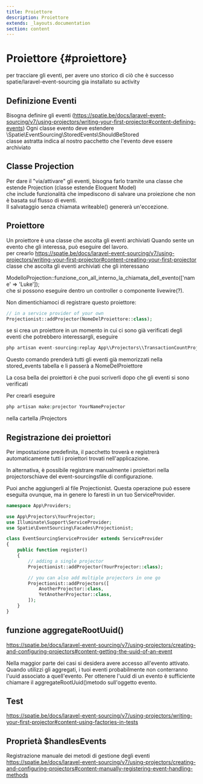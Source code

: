 ```yaml
---
title: Proiettore
description: Proiettore
extends: _layouts.documentation
section: content
---
```


# Proiettore {#proiettore}

per tracciare gli eventi, per avere uno storico di ciò che è successo
spatie/laravel-event-sourcing
gia installato su activity


## Definizione Eventi
Bisogna definire gli eventi (https://spatie.be/docs/laravel-event-sourcing/v7/using-projectors/writing-your-first-projector#content-defining-events)
Ogni classe evento deve estendere \Spatie\EventSourcing\StoredEvents\ShouldBeStored  
classe astratta indica al nostro pacchetto che l'evento deve essere archiviato

## Classe Projection
Per dare il "via/attivare" gli eventi, bisogna farlo tramite una classe che estende Projection (classe estende Eloquent Model)  
che include funzionalità che impediscono di salvare una proiezione che non è basata sul flusso di eventi.  
Il salvataggio senza chiamata writeable() genererà un'eccezione.


## Proiettore  
Un proiettore è una classe che ascolta gli eventi archiviati
Quando sente un evento che gli interessa, può eseguire del lavoro.  
per crearlo https://spatie.be/docs/laravel-event-sourcing/v7/using-projectors/writing-your-first-projector#content-creating-your-first-projector  
classe che ascolta gli eventi archiviati che gli interessano 

ModelloProjection::funzione_con_all_interno_la_chiamata_dell_evento(['name' => 'Luke']);  
che si possono eseguire dentro un controller o componente livewire(?).

Non dimentichiamoci di registrare questo proiettore:  
```php
// in a service provider of your own  
Projectionist::addProjector(NomeDelProiettore::class);
```

se si crea un proiettore in un momento in cui ci sono già verificati degli eventi che potrebbero interessargli, eseguire  
```php
php artisan event-sourcing:replay App\\Projectors\\TransactionCountProjector
```  
Questo comando prenderà tutti gli eventi già memorizzati nella stored_events tabella e li passerà a NomeDelProiettore  

La cosa bella dei proiettori è che puoi scriverli dopo che gli eventi si sono verificati

Per crearli eseguire
```php
php artisan make:projector YourNameProjector
``` 
nella cartella /Projectors

## Registrazione dei proiettori
Per impostazione predefinita, il pacchetto troverà e registrerà automaticamente tutti i proiettori trovati nell'applicazione.

In alternativa, è possibile registrare manualmente i proiettori nella projectorschiave del event-sourcingsfile di configurazione.

Puoi anche aggiungerli al file Projectionist. Questa operazione può essere eseguita ovunque, ma in genere lo faresti in un tuo ServiceProvider.

```php
namespace App\Providers;

use App\Projectors\YourProjector;
use Illuminate\Support\ServiceProvider;
use Spatie\EventSourcing\Facades\Projectionist;

class EventSourcingServiceProvider extends ServiceProvider
{
    public function register()
    {
        // adding a single projector
        Projectionist::addProjector(YourProjector::class);

        // you can also add multiple projectors in one go
        Projectionist::addProjectors([
            AnotherProjector::class,
            YetAnotherProjector::class,
        ]);
    }
}
``` 

## funzione aggregateRootUuid()
https://spatie.be/docs/laravel-event-sourcing/v7/using-projectors/creating-and-configuring-projectors#content-getting-the-uuid-of-an-event  

Nella maggior parte dei casi si desidera avere accesso all'evento attivato. Quando utilizzi gli aggregati, i tuoi eventi probabilmente non conterranno l'uuid associato a quell'evento. Per ottenere l'uuid di un evento è sufficiente chiamare il aggregateRootUuid()metodo sull'oggetto evento.

## Test
https://spatie.be/docs/laravel-event-sourcing/v7/using-projectors/writing-your-first-projector#content-using-factories-in-tests


## Proprietà $handlesEvents 
Registrazione manuale dei metodi di gestione degli eventi
https://spatie.be/docs/laravel-event-sourcing/v7/using-projectors/creating-and-configuring-projectors#content-manually-registering-event-handling-methods